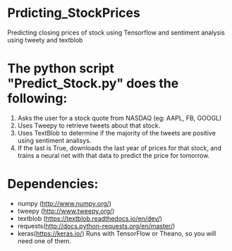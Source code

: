 # Prdicting_StockPrices
Predicting closing prices of stock using Tensorflow and sentiment analysis using tweety and textblob

# The python script "Predict_Stock.py" does the following:

1. Asks the user for a stock quote from NASDAQ (eg: AAPL, FB, GOOGL)
2. Uses Tweepy to retrieve tweets about that stock.
3. Uses TextBlob to determine if the majority of the tweets are positive using sentiment analisys.
4. If the last is True, downloads the last year of prices for that stock, and trains a neural net with that data to predict the price for tomorrow.

# Dependencies:
* numpy (http://www.numpy.org/)
* tweepy (http://www.tweepy.org/)
* textblob (https://textblob.readthedocs.io/en/dev/)
* requests(http://docs.python-requests.org/en/master/)
* keras(https://keras.io/) Runs with TensorFlow or Theano, so you will need one of them.

